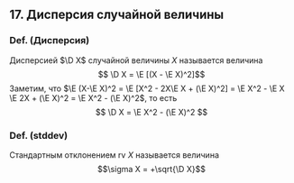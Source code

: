 ## 17. Дисперсия случайной величины ##

### Def. (Дисперсия) ###
Дисперсией $\D X$ случайной величины $X$ называется величина
$$ \D X = \E [(X - \E X)^2]$$
Заметим, что $\E (X-\E X)^2 = \E [X^2 - 2X\E X + (\E X)^2] = \E X^2 - \E X \E 2X + (\E X)^2 = \E X^2 - (\E X)^2$, то есть
$$ \D X = \E X^2 - (\E X)^2 $$

### Def. (stddev) ###
Стандартным отклонением rv $X$ называется величина
$$\sigma X = +\sqrt{\D X}$$
